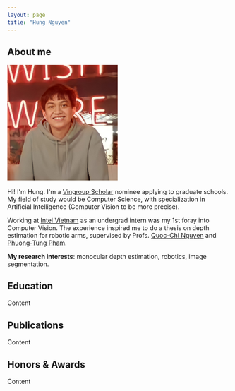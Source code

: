 ```yaml
---
layout: page
title: "Hung Nguyen"
---
```


## About me

<img style="right" src="assets/profile pic.jpg" width="250"> 

Hi! I'm Hung. I'm a [Vingroup Scholar](https://scholarships.vinuni.edu.vn/masters-ph-d-scholarship-program/) nominee applying to graduate schools. My field of study would be Computer Science, with specialization in Artificial Intelligence (Computer Vision to be more precise).

Working at [Intel Vietnam](https://www.intel.vn/content/www/vn/vi/homepage.html) as an undergrad intern was my 1st foray into Computer Vision. The experience inspired me to do a thesis on depth estimation for robotic arms, supervised by Profs. [Quoc-Chi Nguyen](https://scholar.google.co.in/citations?user=U1re1xgAAAAJ&hl=en) and [Phuong-Tung Pham](https://scholar.google.co.in/citations?user=xM8EO0oAAAAJ&hl=en). 

**My research interests**: monocular depth estimation, robotics, image segmentation. 

## Education

Content

## Publications 

Content

## Honors & Awards

Content

